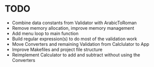 # TODO

- Combine data constants from Validator with ArabicToRoman
- Remove memory allocation, improve memory management
- Add menu loop to main function
- Build regular expression(s) to do most of the validation work
- Move Converters and remaining Validation from Calclulator to App
- Improve Makefiles and project file structure
- Reimplement Calculator to add and subtract without using
  the Converters

